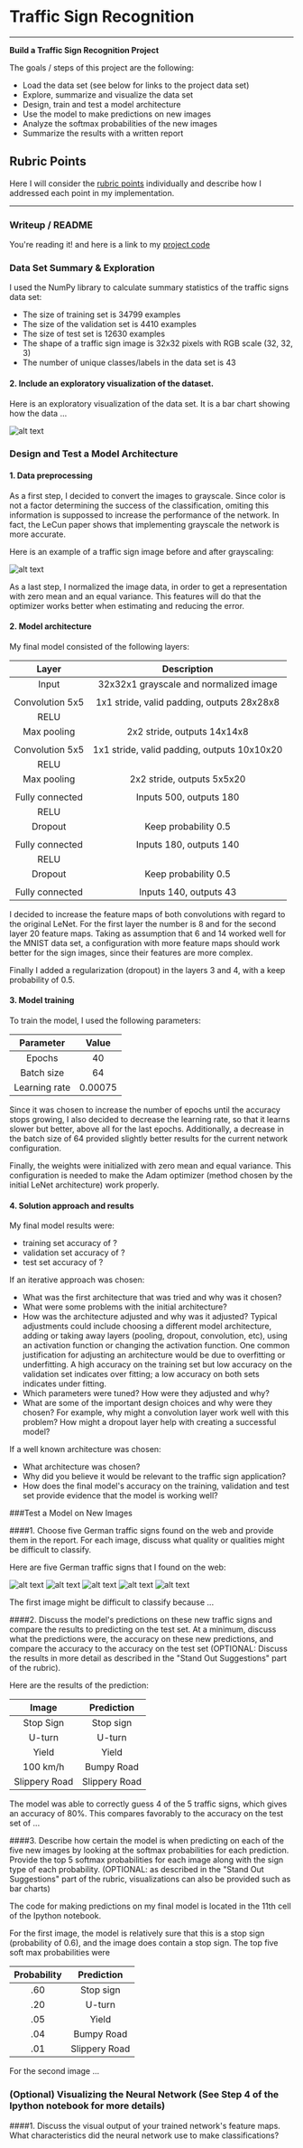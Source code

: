 # **Traffic Sign Recognition**

---

**Build a Traffic Sign Recognition Project**

The goals / steps of this project are the following:
* Load the data set (see below for links to the project data set)
* Explore, summarize and visualize the data set
* Design, train and test a model architecture
* Use the model to make predictions on new images
* Analyze the softmax probabilities of the new images
* Summarize the results with a written report


[//]: # (Image References)

[image1]: ./examples/visualization.jpg "Visualization"
[image2]: ./examples/color_gray.png "Grayscaling"
[image3]: ./examples/random_noise.jpg "Random Noise"
[image4]: ./examples/placeholder.png "Traffic Sign 1"
[image5]: ./examples/placeholder.png "Traffic Sign 2"
[image6]: ./examples/placeholder.png "Traffic Sign 3"
[image7]: ./examples/placeholder.png "Traffic Sign 4"
[image8]: ./examples/placeholder.png "Traffic Sign 5"

## Rubric Points

Here I will consider the [rubric points](https://review.udacity.com/#!/rubrics/481/view) individually and describe how I addressed each point in my implementation.  

---
### Writeup / README

You're reading it! and here is a link to my [project code](https://github.com/udacity/CarND-Traffic-Sign-Classifier-Project/blob/master/Traffic_Sign_Classifier.ipynb)

### Data Set Summary & Exploration

I used the NumPy library to calculate summary statistics of the traffic
signs data set:

* The size of training set is 34799 examples
* The size of the validation set is 4410 examples
* The size of test set is 12630 examples
* The shape of a traffic sign image is 32x32 pixels with RGB scale (32, 32, 3)
* The number of unique classes/labels in the data set is 43

#### 2. Include an exploratory visualization of the dataset.

Here is an exploratory visualization of the data set. It is a bar chart showing how the data ...

![alt text][image1]

### Design and Test a Model Architecture

#### 1. Data preprocessing

As a first step, I decided to convert the images to grayscale. Since color is not a factor determining the success of the classification, omiting this information is suppossed to increase the performance of the network. In fact, the LeCun paper shows that implementing grayscale the network is more accurate.

Here is an example of a traffic sign image before and after grayscaling:

![alt text][image2]

As a last step, I normalized the image data, in order to get a representation with zero mean and an equal variance. This features will do that the optimizer works better when estimating and reducing the error.


#### 2. Model architecture

My final model consisted of the following layers:

| Layer         		|     Description	        					|
|:---------------------:|:---------------------------------------------:|
| Input         		| 32x32x1 grayscale and normalized image   							|
|						|												|
| Convolution 5x5     	| 1x1 stride, valid padding, outputs 28x28x8 	|
| RELU					|												|
| Max pooling	      	| 2x2 stride,  outputs 14x14x8 				|
|						|												|
| Convolution 5x5	    | 1x1 stride, valid padding, outputs 10x10x20      									|
| RELU					|												|
| Max pooling	      	| 2x2 stride,  outputs 5x5x20 				|
|						|												|
| Fully connected		| Inputs 500, outputs 180        									|
| RELU		|        									|
| Dropout				| Keep probability 0.5        									|
|						|												|
| Fully connected		| Inputs 180, outputs 140        									|
| RELU		|        									|
| Dropout				| Keep probability 0.5        									|
|						|												|
|	Fully connected		|	Inputs 140, outputs 43											|

I decided to increase the feature maps of both convolutions with regard to the original LeNet. For the first layer the number is 8 and for the second layer 20 feature maps. Taking as assumption that 6 and 14 worked well for the MNIST data set, a configuration with more feature maps should work better for the sign images, since their features are more complex.

Finally I added a regularization (dropout) in the layers 3 and 4, with a keep probability of 0.5.


#### 3. Model training

To train the model, I used the following parameters:

| Parameter         		|     Value	        					|
|:---------------------:|:---------------------------------------------:|
| Epochs         		| 40   							|
|	Batch size					|	64											|
| Learning rate 	| 0.00075 	|

Since it was chosen to increase the number of epochs until the accuracy stops growing, I also decided to decrease the learning rate, so that it learns slower but better, above all for the last epochs. Additionally, a decrease in the batch size of 64 provided slightly better results for the current network configuration.

Finally, the weights were initialized with zero mean and equal variance. This configuration is needed to make the Adam optimizer (method chosen by the initial LeNet architecture) work properly.

#### 4. Solution approach and results

My final model results were:
* training set accuracy of ?
* validation set accuracy of ?
* test set accuracy of ?

If an iterative approach was chosen:
* What was the first architecture that was tried and why was it chosen?
* What were some problems with the initial architecture?
* How was the architecture adjusted and why was it adjusted? Typical adjustments could include choosing a different model architecture, adding or taking away layers (pooling, dropout, convolution, etc), using an activation function or changing the activation function. One common justification for adjusting an architecture would be due to overfitting or underfitting. A high accuracy on the training set but low accuracy on the validation set indicates over fitting; a low accuracy on both sets indicates under fitting.
* Which parameters were tuned? How were they adjusted and why?
* What are some of the important design choices and why were they chosen? For example, why might a convolution layer work well with this problem? How might a dropout layer help with creating a successful model?

If a well known architecture was chosen:
* What architecture was chosen?
* Why did you believe it would be relevant to the traffic sign application?
* How does the final model's accuracy on the training, validation and test set provide evidence that the model is working well?


###Test a Model on New Images

####1. Choose five German traffic signs found on the web and provide them in the report. For each image, discuss what quality or qualities might be difficult to classify.

Here are five German traffic signs that I found on the web:

![alt text][image4] ![alt text][image5] ![alt text][image6]
![alt text][image7] ![alt text][image8]

The first image might be difficult to classify because ...

####2. Discuss the model's predictions on these new traffic signs and compare the results to predicting on the test set. At a minimum, discuss what the predictions were, the accuracy on these new predictions, and compare the accuracy to the accuracy on the test set (OPTIONAL: Discuss the results in more detail as described in the "Stand Out Suggestions" part of the rubric).

Here are the results of the prediction:

| Image			        |     Prediction	        					|
|:---------------------:|:---------------------------------------------:|
| Stop Sign      		| Stop sign   									|
| U-turn     			| U-turn 										|
| Yield					| Yield											|
| 100 km/h	      		| Bumpy Road					 				|
| Slippery Road			| Slippery Road      							|


The model was able to correctly guess 4 of the 5 traffic signs, which gives an accuracy of 80%. This compares favorably to the accuracy on the test set of ...

####3. Describe how certain the model is when predicting on each of the five new images by looking at the softmax probabilities for each prediction. Provide the top 5 softmax probabilities for each image along with the sign type of each probability. (OPTIONAL: as described in the "Stand Out Suggestions" part of the rubric, visualizations can also be provided such as bar charts)

The code for making predictions on my final model is located in the 11th cell of the Ipython notebook.

For the first image, the model is relatively sure that this is a stop sign (probability of 0.6), and the image does contain a stop sign. The top five soft max probabilities were

| Probability         	|     Prediction	        					|
|:---------------------:|:---------------------------------------------:|
| .60         			| Stop sign   									|
| .20     				| U-turn 										|
| .05					| Yield											|
| .04	      			| Bumpy Road					 				|
| .01				    | Slippery Road      							|


For the second image ...

### (Optional) Visualizing the Neural Network (See Step 4 of the Ipython notebook for more details)
####1. Discuss the visual output of your trained network's feature maps. What characteristics did the neural network use to make classifications?
